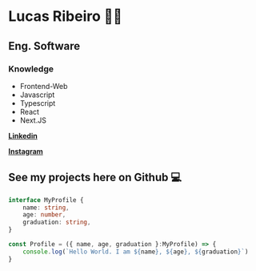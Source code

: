 # Lucas Ribeiro 🥷🏼

## **Eng. Software** 

### **Knowledge**
- Frontend-Web
- Javascript
- Typescript
- React
- Next.JS

[**Linkedin**](https://www.linkedin.com/in/lucas-ribeiro-616025228)

[**Instagram**](https://www.instagram.com/lucas.rl7/)

## See my projects here on Github  **💻**

```typescript
interface MyProfile {
    name: string,
    age: number,
    graduation: string,
}

const Profile = ({ name, age, graduation }:MyProfile) => {
    console.log(`Hello World. I am ${name}, ${age}, ${graduation}`)
}
```
